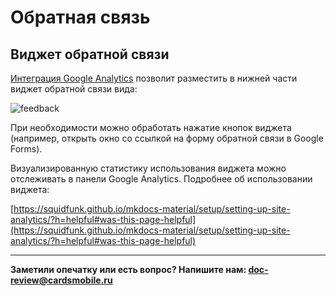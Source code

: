 # Обратная связь

## Виджет обратной связи

[Интеграция Google Analytics](analytics.md) позволит разместить в нижней части виджет обратной связи вида:

![feedback](assets/feedback.png)

При необходимости можно обработать нажатие кнопок виджета (например, открыть окно со ссылкой на форму обратной связи в Google Forms).

Визуализированную статистику использования виджета можно отслеживать в панели Google Analytics. Подробнее об использовании виджета:

[https://squidfunk.github.io/mkdocs-material/setup/setting-up-site-analytics/?h=helpful#was-this-page-helpful](https://squidfunk.github.io/mkdocs-material/setup/setting-up-site-analytics/?h=helpful#was-this-page-helpful)

---
**Заметили опечатку или есть вопрос? Напишите нам: doc-review@cardsmobile.ru**